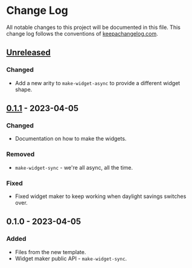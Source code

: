 # Change Log
All notable changes to this project will be documented in this file. This change log follows the conventions of [keepachangelog.com](http://keepachangelog.com/).

## [Unreleased]
### Changed
- Add a new arity to `make-widget-async` to provide a different widget shape.

## [0.1.1] - 2023-04-05
### Changed
- Documentation on how to make the widgets.

### Removed
- `make-widget-sync` - we're all async, all the time.

### Fixed
- Fixed widget maker to keep working when daylight savings switches over.

## 0.1.0 - 2023-04-05
### Added
- Files from the new template.
- Widget maker public API - `make-widget-sync`.

[Unreleased]: https://sourcehost.site/your-name/bookworm-hut-backend/compare/0.1.1...HEAD
[0.1.1]: https://sourcehost.site/your-name/bookworm-hut-backend/compare/0.1.0...0.1.1
